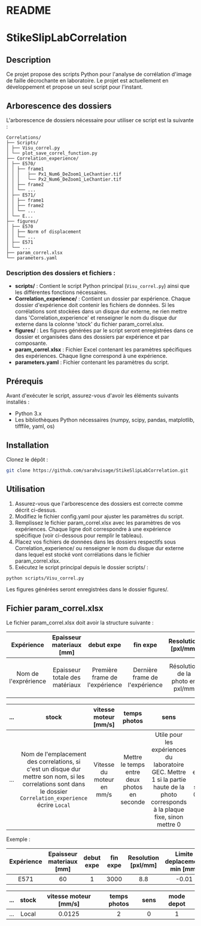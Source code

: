 # README

# StikeSlipLabCorrelation

## Description

Ce projet propose des scripts Python pour l'analyse de corrélation d'image de faille décrochante en laboratoire. Le projet est actuellement en développement et propose un seul script pour l'instant.

## Arborescence des dossiers

L'arborescence de dossiers nécessaire pour utiliser ce script est la suivante :

```
Correlations/
├── Scripts/
│ ├── Visu_correl.py
│ └── plot_save_correl_function.py
├── Correlation_experience/
│ ├── E570/
│ │ ├── frame1
│ │ │	├── Px1_Num6_DeZoom1_LeChantier.tif
│ │ │	└── Px2_Num6_DeZoom1_LeChantier.tif
│ │ ├── frame2
│ │ └── ...
│ ├── E571/
│ │ ├── frame1
│ │ ├── frame2
│ │ └── ...
│ └── E...
├── figures/
│ ├── E570
│ │ ├── Norm of displacement
│ │ └── ...
│ ├── E571
│ └── ...
├── param_correl.xlsx
└── parameters.yaml

```

### Description des dossiers et fichiers :

- **scripts/** : Contient le script Python principal (`Visu_correl.py`) ainsi que les différentes fonctions nécessaires.
- **Correlation_experience/** : Contient un dossier par expérience. Chaque dossier d'expérience doit contenir les fichiers de données. Si les corrélations sont stockées dans un disque dur externe, ne rien mettre dans 'Correlation_experience' et renseigner le nom du disque dur externe dans la colonne 'stock' du fichier param_correl.xlsx.
- **figures/** : Les figures générées par le script seront enregistrées dans ce dossier et organisées dans des dossiers par expérience et par composante.
- **param_correl.xlsx** : Fichier Excel contenant les paramètres spécifiques des expériences. Chaque ligne correspond à une expérience.
- **parameters.yaml** : Fichier contenant les paramètres du script.

## Prérequis

Avant d'exécuter le script, assurez-vous d'avoir les éléments suivants installés :

- Python 3.x
- Les bibliothèques Python nécessaires (numpy, scipy, pandas, matplotlib, tifffile, yaml, os)

## Installation
Clonez le dépôt :

```bash
git clone https://github.com/sarahvisage/StikeSlipLabCorrelation.git
```

## Utilisation
1. Assurez-vous que l'arborescence des dossiers est correcte comme décrit ci-dessus.
2. Modifiez le fichier config.yaml pour ajuster les paramètres du script.
3. Remplissez le fichier param_correl.xlsx avec les paramètres de vos expériences. Chaque ligne doit correspondre à une expérience spécifique (voir ci-dessous pour remplir le tableau).
4. Placez vos fichiers de données dans les dossiers respectifs sous Correlation_experience/ ou renseigner le nom du disque dur externe dans lequel est stocké vont corrélations dans le fichier param_correl.xlsx. 
5. Exécutez le script principal depuis le dossier scripts/ :

```bash
python scripts/Visu_correl.py
```
Les figures générées seront enregistrées dans le dossier figures/.

## Fichier param_correl.xlsx
Le fichier param_correl.xlsx doit avoir la structure suivante :

| Expérience | Epaisseur materiaux [mm] | debut expe | fin expe | Resolution [pxl/mm] | Limite deplacement min [mm] | Limite deplacement max [mm] | ... 
|:--:|:--:|:--:|:--:|:--:|:--:|:--:|:--
| Nom de l'exprérience | Epaisseur totale des matériaux | Première frame de l'expérience | Dernière frame de l'expérience | Résolution de la photo en pxl/mm | Limite minimale de la colorbar pour le déplacement | Limite maximale de la colorbar pour le déplacement | ...

| ... | stock | vitesse moteur [mm/s] | temps photos | sens | mode depot  
|------------|:------------:|:------------:|:-----:|:-----:|:-----:
| ... | Nom de l'emplacement des correlations, si c'est un disque dur mettre son nom, si les correlations sont dans le dossier `Correlation_experience` écrire `Local` | Vitesse du moteur en mm/s | Mettre le temps entre deux photos en seconde | Utile pour les expériences du laboratoire GEC. Mettre 1 si la partie haute de la photo corresponds à la plaque fixe, sinon mettre 0| Mettre 1 pour les expériences utilisant la semeuse et 0 pour celle sans 

Exemple :

| Expérience | Epaisseur materiaux [mm] | debut expe | fin expe | Resolution [pxl/mm] | Limite deplacement min [mm]| Limite deplacement max [mm]| ... 
|:--:|:--:|:--:|:--:|:--:|:--:|:--:|:--
| E571 | 60 | 1 | 3000 | 8.8 | -0.01 | 0.08 | ...

| ... | stock | vitesse moteur [mm/s] | temps photos | sens | mode depot  
|------------|:------------:|:------------:|:-----:|:-----:|:-----:
| ... | Local | 0.0125 | 2 | 0 | 1  





